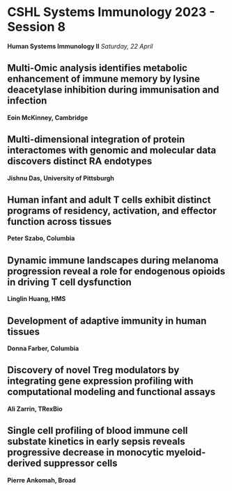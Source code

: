 # CSHL Systems Immunology 2023 - Session 8

**Human Systems Immunology II**
*Saturday, 22 April*

## Multi-Omic analysis identifies metabolic enhancement of immune memory by lysine deacetylase inhibition during immunisation and infection

**Eoin McKinney, Cambridge**

## Multi-dimensional integration of protein interactomes with genomic and molecular data discovers distinct RA endotypes

**Jishnu Das, University of Pittsburgh**

## Human infant and adult T cells exhibit distinct programs of residency, activation, and effector function across tissues

**Peter Szabo, Columbia**

## Dynamic immune landscapes during melanoma progression reveal a role for endogenous opioids in driving T cell dysfunction

**Linglin Huang, HMS**

## Development of adaptive immunity in human tissues

**Donna Farber, Columbia**

## Discovery of novel Treg modulators by integrating gene expression profiling with computational modeling and functional assays

**Ali Zarrin, TRexBio**

## Single cell profiling of blood immune cell substate kinetics in early sepsis reveals progressive decrease in monocytic myeloid-derived suppressor cells

**Pierre Ankomah, Broad**
